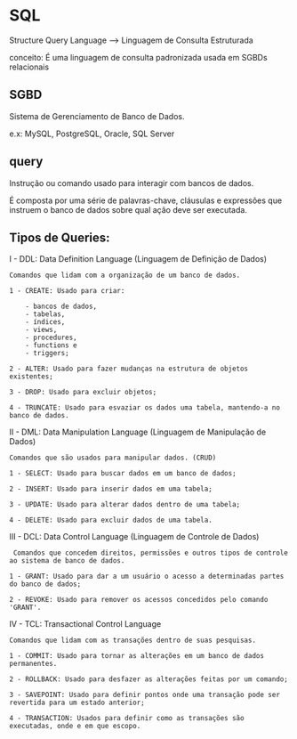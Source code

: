 # SQL

Structure Query Language --> Linguagem de Consulta Estruturada

conceito: É uma linguagem de consulta padronizada usada em SGBDs relacionais

## SGBD

Sistema de Gerenciamento de Banco de Dados.

 e.x: MySQL, PostgreSQL, Oracle, SQL Server

## query

Instrução ou comando usado para interagir com bancos de dados.

É composta por uma série de palavras-chave, cláusulas e expressões que instruem o banco de dados sobre qual ação deve ser executada. 


## Tipos de Queries:

I - DDL: Data Definition Language (Linguagem de Definição de Dados)

    Comandos que lidam com a organização de um banco de dados.

    1 - CREATE: Usado para criar:
        
        - bancos de dados,
        - tabelas,
        - índices,
        - views,
        - procedures,
        - functions e
        - triggers;

    2 - ALTER: Usado para fazer mudanças na estrutura de objetos existentes;

    3 - DROP: Usado para excluir objetos;

    4 - TRUNCATE: Usado para esvaziar os dados uma tabela, mantendo-a no banco de dados.

II - DML: Data Manipulation Language (Linguagem de Manipulação de Dados)

    Comandos que são usados para manipular dados. (CRUD)

    1 - SELECT: Usado para buscar dados em um banco de dados;

    2 - INSERT: Usado para inserir dados em uma tabela;

    3 - UPDATE: Usado para alterar dados dentro de uma tabela;

    4 - DELETE: Usado para excluir dados de uma tabela.

III - DCL: Data Control Language (Linguagem de Controle de Dados)

     Comandos que concedem direitos, permissões e outros tipos de controle ao sistema de banco de dados.

    1 - GRANT: Usado para dar a um usuário o acesso a determinadas partes do banco de dados;

    2 - REVOKE: Usado para remover os acessos concedidos pelo comando 'GRANT'.

IV - TCL: Transactional Control Language

    Comandos que lidam com as transações dentro de suas pesquisas.

    1 - COMMIT: Usado para tornar as alterações em um banco de dados permanentes.

    2 - ROLLBACK: Usado para desfazer as alterações feitas por um comando;

    3 - SAVEPOINT: Usado para definir pontos onde uma transação pode ser revertida para um estado anterior;

    4 - TRANSACTION: Usados para definir como as transações são executadas, onde e em que escopo.